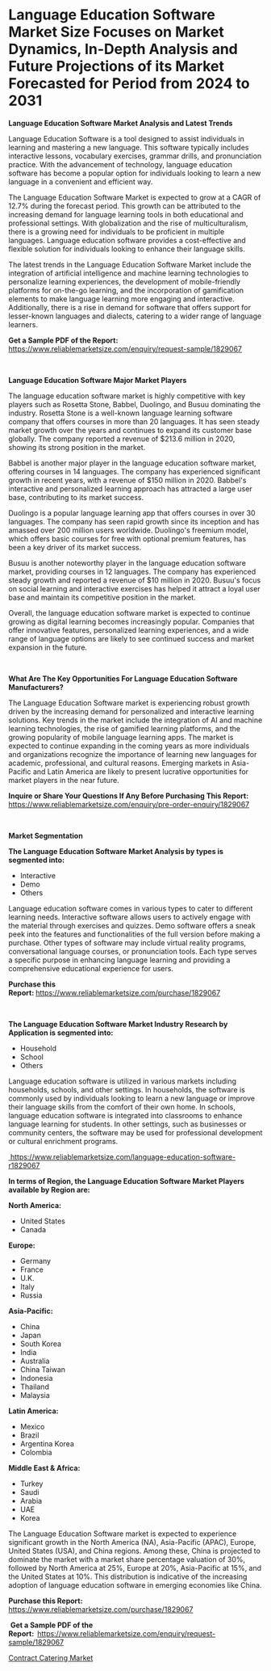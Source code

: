 <p><h1>Language Education Software Market Size Focuses on Market Dynamics, In-Depth Analysis and Future Projections of its Market Forecasted for Period from 2024 to 2031</h1></p><p><strong>Language Education Software Market Analysis and Latest Trends</strong></p>
<p><p>Language Education Software is a tool designed to assist individuals in learning and mastering a new language. This software typically includes interactive lessons, vocabulary exercises, grammar drills, and pronunciation practice. With the advancement of technology, language education software has become a popular option for individuals looking to learn a new language in a convenient and efficient way.</p><p>The Language Education Software Market is expected to grow at a CAGR of 12.7% during the forecast period. This growth can be attributed to the increasing demand for language learning tools in both educational and professional settings. With globalization and the rise of multiculturalism, there is a growing need for individuals to be proficient in multiple languages. Language education software provides a cost-effective and flexible solution for individuals looking to enhance their language skills.</p><p>The latest trends in the Language Education Software Market include the integration of artificial intelligence and machine learning technologies to personalize learning experiences, the development of mobile-friendly platforms for on-the-go learning, and the incorporation of gamification elements to make language learning more engaging and interactive. Additionally, there is a rise in demand for software that offers support for lesser-known languages and dialects, catering to a wider range of language learners.</p></p>
<p><strong>Get a Sample PDF of the Report:&nbsp;</strong> <a href="https://www.reliablemarketsize.com/enquiry/request-sample/1829067">https://www.reliablemarketsize.com/enquiry/request-sample/1829067</a></p>
<p>&nbsp;</p>
<p><strong>Language Education Software Major Market Players</strong></p>
<p><p>The language education software market is highly competitive with key players such as Rosetta Stone, Babbel, Duolingo, and Busuu dominating the industry. Rosetta Stone is a well-known language learning software company that offers courses in more than 20 languages. It has seen steady market growth over the years and continues to expand its customer base globally. The company reported a revenue of $213.6 million in 2020, showing its strong position in the market.</p><p>Babbel is another major player in the language education software market, offering courses in 14 languages. The company has experienced significant growth in recent years, with a revenue of $150 million in 2020. Babbel's interactive and personalized learning approach has attracted a large user base, contributing to its market success.</p><p>Duolingo is a popular language learning app that offers courses in over 30 languages. The company has seen rapid growth since its inception and has amassed over 200 million users worldwide. Duolingo's freemium model, which offers basic courses for free with optional premium features, has been a key driver of its market success.</p><p>Busuu is another noteworthy player in the language education software market, providing courses in 12 languages. The company has experienced steady growth and reported a revenue of $10 million in 2020. Busuu's focus on social learning and interactive exercises has helped it attract a loyal user base and maintain its competitive position in the market.</p><p>Overall, the language education software market is expected to continue growing as digital learning becomes increasingly popular. Companies that offer innovative features, personalized learning experiences, and a wide range of language options are likely to see continued success and market expansion in the future.</p></p>
<p>&nbsp;</p>
<p><strong>What Are The Key Opportunities For Language Education Software Manufacturers?</strong></p>
<p><p>The Language Education Software market is experiencing robust growth driven by the increasing demand for personalized and interactive learning solutions. Key trends in the market include the integration of AI and machine learning technologies, the rise of gamified learning platforms, and the growing popularity of mobile language learning apps. The market is expected to continue expanding in the coming years as more individuals and organizations recognize the importance of learning new languages for academic, professional, and cultural reasons. Emerging markets in Asia-Pacific and Latin America are likely to present lucrative opportunities for market players in the near future.</p></p>
<p><strong>Inquire or Share Your Questions If Any Before Purchasing This Report:</strong> <a href="https://www.reliablemarketsize.com/enquiry/pre-order-enquiry/1829067">https://www.reliablemarketsize.com/enquiry/pre-order-enquiry/1829067</a></p>
<p>&nbsp;</p>
<p><strong>Market Segmentation</strong></p>
<p><strong>The Language Education Software Market Analysis by types is segmented into:</strong></p>
<p><ul><li>Interactive</li><li>Demo</li><li>Others</li></ul></p>
<p><p>Language education software comes in various types to cater to different learning needs. Interactive software allows users to actively engage with the material through exercises and quizzes. Demo software offers a sneak peek into the features and functionalities of the full version before making a purchase. Other types of software may include virtual reality programs, conversational language courses, or pronunciation tools. Each type serves a specific purpose in enhancing language learning and providing a comprehensive educational experience for users.</p></p>
<p><strong>Purchase this Report:&nbsp;</strong><a href="https://www.reliablemarketsize.com/purchase/1829067">https://www.reliablemarketsize.com/purchase/1829067</a></p>
<p>&nbsp;</p>
<p><strong>The Language Education Software Market Industry Research by Application is segmented into:</strong></p>
<p><ul><li>Household</li><li>School</li><li>Others</li></ul></p>
<p><p>Language education software is utilized in various markets including households, schools, and other settings. In households, the software is commonly used by individuals looking to learn a new language or improve their language skills from the comfort of their own home. In schools, language education software is integrated into classrooms to enhance language learning for students. In other settings, such as businesses or community centers, the software may be used for professional development or cultural enrichment programs.</p></p>
<p><a href="https://www.reliablemarketsize.com/language-education-software-r1829067">&nbsp;https://www.reliablemarketsize.com/language-education-software-r1829067</a></p>
<p><strong>In terms of Region, the Language Education Software Market Players available by Region are:</strong></p>
<p>
    <p> <strong> North America: </strong>
        <ul>
            <li>United States</li>
            <li>Canada</li>
        </ul>
        </p> 
    <p> <strong> Europe: </strong>
        <ul>
            <li>Germany</li>
            <li>France</li>
            <li>U.K.</li>
            <li>Italy</li>
            <li>Russia</li>
        </ul>
        </p> 
    <p> <strong> Asia-Pacific: </strong>
        <ul>
            <li>China</li>
            <li>Japan</li>
            <li>South Korea</li>
            <li>India</li>
            <li>Australia</li>
            <li>China Taiwan</li>
            <li>Indonesia</li>
            <li>Thailand</li>
            <li>Malaysia</li>
        </ul>
        </p> 
    <p> <strong> Latin America: </strong>
        <ul>
            <li>Mexico</li>
            <li>Brazil</li>
            <li>Argentina Korea</li>
            <li>Colombia</li>
        </ul>
        </p> 
    <p> <strong> Middle East & Africa: </strong>
        <ul>
            <li>Turkey</li>
            <li>Saudi</li>
            <li>Arabia</li>
            <li>UAE</li>
            <li>Korea</li>
        </ul>
    </p>
    </p>
<p><p>The Language Education Software market is expected to experience significant growth in the North America (NA), Asia-Pacific (APAC), Europe, United States (USA), and China regions. Among these, China is projected to dominate the market with a market share percentage valuation of 30%, followed by North America at 25%, Europe at 20%, Asia-Pacific at 15%, and the United States at 10%. This distribution is indicative of the increasing adoption of language education software in emerging economies like China.</p></p>
<p><strong>Purchase this Report: </strong><a href="https://www.reliablemarketsize.com/purchase/1829067">https://www.reliablemarketsize.com/purchase/1829067</a></p>
<p>&nbsp;<strong>Get a Sample PDF of the Report:&nbsp;&nbsp;</strong><a href="https://www.reliablemarketsize.com/enquiry/request-sample/1829067">https://www.reliablemarketsize.com/enquiry/request-sample/1829067</a></p>
<p><strong></strong></p>
<p><p><a href="https://github.com/nusratjahan12006/Market-Research-Report-List-1/blob/main/contract-catering-market.md">Contract Catering Market</a></p></p>